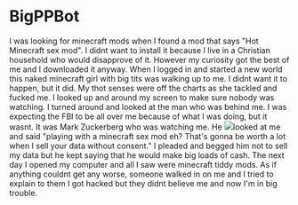 # BigPPBot
I was looking for minecraft mods when I found a mod that says "Hot Minecraft sex mod". I didnt want to install it because I live in a Christian household who would disapprove of it. However my curiosity got the best of me and I downloaded it anyway. When I logged in and started a new world this naked minecraft girl with big tits was walking up to me. I didnt want it to happen, but it did. My thot senses were off the charts as she tackled and fucked me. I looked up and around my screen to make sure nobody was watching. I turned around and looked at the man who was behind me. I was expecting the FBI to be all over me because of what I was doing, but it wasnt. It was Mark Zuckerberg who was watching me. He ![](blob:blob:https://imgur.com/4a7ea40c-40a7-4cfc-bc9e-07cd2538c6ed)looked at me and said "playing with a minecraft sex mod eh? That's gonna be worth a lot when I sell your data without consent." I pleaded and begged him not to sell my data but he kept saying that he would make big loads of cash. The next day I opened my computer and all I saw were minecraft tiddy mods. As if anything couldnt get any worse, someone walked in on me and I tried to explain to them I got hacked but they didnt believe me and now I'm in big trouble.

